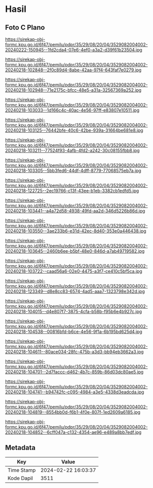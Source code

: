 # Hasil

## Foto C Plano

https://sirekap-obj-formc.kpu.go.id/6f47/pemilu/pdpr/35/29/08/20/04/3529082004002-20240222-150945--1fd2cda4-07e6-4ef0-a3a2-d39f61b23504.jpg

https://sirekap-obj-formc.kpu.go.id/6f47/pemilu/pdpr/35/29/08/20/04/3529082004002-20240218-102848--2f0c89d4-8abe-42aa-97f4-643faf7e0279.jpg

https://sirekap-obj-formc.kpu.go.id/6f47/pemilu/pdpr/35/29/08/20/04/3529082004002-20240218-102948--71e2175c-bfcc-48e5-a31a-32567369a252.jpg

https://sirekap-obj-formc.kpu.go.id/6f47/pemilu/pdpr/35/29/08/20/04/3529082004002-20240218-103033--1d166c4c-40ac-4e56-97ff-e83807e10511.jpg

https://sirekap-obj-formc.kpu.go.id/6f47/pemilu/pdpr/35/29/08/20/04/3529082004002-20240218-103125--76442bfe-40c6-42be-939a-31664be681e8.jpg

https://sirekap-obj-formc.kpu.go.id/6f47/pemilu/pdpr/35/29/08/20/04/3529082004002-20240218-103211--77524f93-4afb-4fd2-a242-30c08155fbb8.jpg

https://sirekap-obj-formc.kpu.go.id/6f47/pemilu/pdpr/35/29/08/20/04/3529082004002-20240218-103305--5bb3fed6-44df-4dff-8779-77068575eb7a.jpg

https://sirekap-obj-formc.kpu.go.id/6f47/pemilu/pdpr/35/29/08/20/04/3529082004002-20240218-122725--2ec19766-c13f-43ee-b1eb-3382cb1edfd5.jpg

https://sirekap-obj-formc.kpu.go.id/6f47/pemilu/pdpr/35/29/08/20/04/3529082004002-20240218-103441--a4a72d58-4938-49fd-aa2d-346d5226b86d.jpg

https://sirekap-obj-formc.kpu.go.id/6f47/pemilu/pdpr/35/29/08/20/04/3529082004002-20240218-103550--3ae233b6-e31d-42ec-8d40-353e0a446438.jpg

https://sirekap-obj-formc.kpu.go.id/6f47/pemilu/pdpr/35/29/08/20/04/3529082004002-20240218-103645--2460b6ee-b5bf-48e0-846d-a7ab49719582.jpg

https://sirekap-obj-formc.kpu.go.id/6f47/pemilu/pdpr/35/29/08/20/04/3529082004002-20240218-103722--caad56a6-02e0-4475-a3f7-ce410c5bf5ca.jpg

https://sirekap-obj-formc.kpu.go.id/6f47/pemilu/pdpr/35/29/08/20/04/3529082004002-20240218-123349--d8e8cc83-6574-4ad5-aaa7-1323798e342d.jpg

https://sirekap-obj-formc.kpu.go.id/6f47/pemilu/pdpr/35/29/08/20/04/3529082004002-20240218-104015--d4e807f7-3875-4cfa-b58b-f95b6e4b927c.jpg

https://sirekap-obj-formc.kpu.go.id/6f47/pemilu/pdpr/35/29/08/20/04/3529082004002-20240218-104538--00816bfd-b6ce-4e56-9f1a-6b195bd625d4.jpg

https://sirekap-obj-formc.kpu.go.id/6f47/pemilu/pdpr/35/29/08/20/04/3529082004002-20240218-104611--80ace034-28fc-475b-a3d3-bb94eb3662a3.jpg

https://sirekap-obj-formc.kpu.go.id/6f47/pemilu/pdpr/35/29/08/20/04/3529082004002-20240218-104701--2d7faccc-d462-4b7c-859b-86d03dc80ae5.jpg

https://sirekap-obj-formc.kpu.go.id/6f47/pemilu/pdpr/35/29/08/20/04/3529082004002-20240218-104741--b94742fc-c095-4984-a3e5-4338d3eadcda.jpg

https://sirekap-obj-formc.kpu.go.id/6f47/pemilu/pdpr/35/29/08/20/04/3529082004002-20240218-104819--8554bb0d-f6b1-4f0e-807f-1ed2609a6185.jpg

https://sirekap-obj-formc.kpu.go.id/6f47/pemilu/pdpr/35/29/08/20/04/3529082004002-20240218-104852--6cff047a-c132-4354-ae96-e489a8bb7edf.jpg


## Metadata

| Key        | Value               |
| ---------- | ------------------- |
| Time Stamp | 2024-02-22 16:03:37 |
| Kode Dapil | 3511                |



